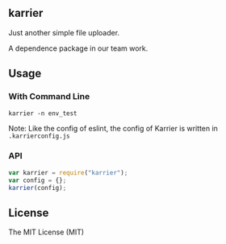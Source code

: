 ## karrier

Just another simple file uploader.

A dependence package in our team work.

## Usage

### With Command Line

```
karrier -n env_test
```

Note: Like the config of eslint, the config of Karrier is written in `.karrierconfig.js`

### API

```javascript
var karrier = require("karrier");
var config = {};
karrier(config);
```

## License

The MIT License (MIT)
